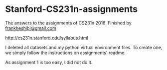 # Stanford-CS231n-assignments
The answers to the assignments of CS231n 2016. Finished by frankheshibi@gmail.com

http://cs231n.stanford.edu/syllabus.html

I deleted all datasets and my python virtual environment files. To create one, we simply follow the instructions on assignments' readme.

As assignment 1 is too easy, I did not do it.
